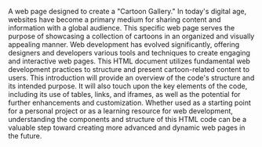 A web page designed to create a "Cartoon Gallery." In today's digital age, websites have become a primary medium for sharing content and information with a global audience. 
This specific web page serves the purpose of showcasing a collection of cartoons in an organized and visually appealing manner.
Web development has evolved significantly, offering designers and developers various tools and techniques to create engaging and interactive web pages. 
This HTML document utilizes fundamental web development practices to structure and present cartoon-related content to users.
This introduction will provide an overview of the code's structure and its intended purpose. 
It will also touch upon the key elements of the code, including its use of tables, links, and iframes, as well as the potential for further enhancements and customization. 
Whether used as a starting point for a personal project or as a learning resource for web development, understanding the components and structure of this HTML code can be a valuable step
toward creating more advanced and dynamic web pages in the future.
